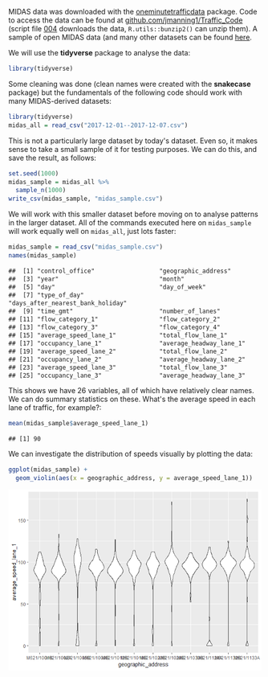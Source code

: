 
MIDAS data was downloaded with the [oneminutetrafficdata](https://github.com/RACFoundation/oneminutetrafficdata) package. Code to access the data can be found at [github.com/jmanning1/Traffic\_Code](https://github.com/jmanning1/Traffic_Code) (script file [004](https://github.com/jmanning1/Traffic_Code/blob/master/Code/004_Download_MIDAS_Gold_Traffic_Data_2016.R) downloads the data, `R.utils::bunzip2()` can unzip them). A sample of open MIDAS data (and many other datasets can be found [here](https://odileeds.org/blog/2016-10-07-highwayshack-datasets).

We will use the **tidyverse** package to analyse the data:

``` r
library(tidyverse)
```

Some cleaning was done (clean names were created with the **snakecase** package) but the fundamentals of the following code should work with many MIDAS-derived datasets:

``` r
library(tidyverse)
midas_all = read_csv("2017-12-01--2017-12-07.csv")
```

This is not a particularly large dataset by today's dataset. Even so, it makes sense to take a small sample of it for testing purposes. We can do this, and save the result, as follows:

``` r
set.seed(1000)
midas_sample = midas_all %>% 
  sample_n(1000)
write_csv(midas_sample, "midas_sample.csv")
```

We will work with this smaller dataset before moving on to analyse patterns in the larger dataset. All of the commands executed here on `midas_sample` will work equally well on `midas_all`, just lots faster:

``` r
midas_sample = read_csv("midas_sample.csv")
names(midas_sample)
```

    ##  [1] "control_office"                  "geographic_address"             
    ##  [3] "year"                            "month"                          
    ##  [5] "day"                             "day_of_week"                    
    ##  [7] "type_of_day"                     "days_after_nearest_bank_holiday"
    ##  [9] "time_gmt"                        "number_of_lanes"                
    ## [11] "flow_category_1"                 "flow_category_2"                
    ## [13] "flow_category_3"                 "flow_category_4"                
    ## [15] "average_speed_lane_1"            "total_flow_lane_1"              
    ## [17] "occupancy_lane_1"                "average_headway_lane_1"         
    ## [19] "average_speed_lane_2"            "total_flow_lane_2"              
    ## [21] "occupancy_lane_2"                "average_headway_lane_2"         
    ## [23] "average_speed_lane_3"            "total_flow_lane_3"              
    ## [25] "occupancy_lane_3"                "average_headway_lane_3"

This shows we have 26 variables, all of which have relatively clear names. We can do summary statistics on these. What's the average speed in each lane of traffic, for example?:

``` r
mean(midas_sample$average_speed_lane_1)
```

    ## [1] 90

We can investigate the distribution of speeds visually by plotting the data:

``` r
ggplot(midas_sample) +
  geom_violin(aes(x = geographic_address, y = average_speed_lane_1))
```

![](midas-data_files/figure-markdown_github/unnamed-chunk-6-1.png)
